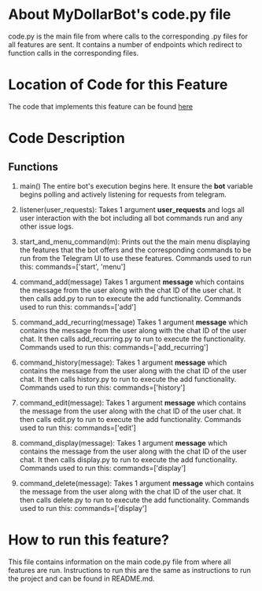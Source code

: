 # About MyDollarBot's code.py file
code.py is the main file from where calls to the corresponding .py files for all features are sent. It contains a number of endpoints which redirect to function calls in the corresponding files. 

# Location of Code for this Feature
The code that implements this feature can be found [here](https://github.com/21Tulasi/MyDollarBot-newPhase/blob/main/code/code.py)

# Code Description
## Functions

1. main()
The entire bot's execution begins here. It ensure the **bot** variable begins polling and actively listening for requests from telegram.

2. listener(user_requests):
Takes 1 argument **user_requests** and logs all user interaction with the bot including all bot commands run and any other issue logs.

3. start_and_menu_command(m):
Prints out the the main menu displaying the features that the bot offers and the corresponding commands to be run from the Telegram UI to use these features. Commands used to run this: commands=['start', 'menu']

4. command_add(message)
Takes 1 argument **message** which contains the message from the user along with the chat ID of the user chat. It then calls add.py to run to execute the add functionality. Commands used to run this: commands=['add']

5. command_add_recurring(message)
Takes 1 argument **message** which contains the message from the user along with the chat ID of the user chat. It then calls add_recurring.py to run to execute the functionality. Commands used to run this: commands=['add_recurring']

6. command_history(message):
Takes 1 argument **message** which contains the message from the user along with the chat ID of the user chat. It then calls history.py to run to execute the add functionality. Commands used to run this: commands=['history']

7. command_edit(message):
Takes 1 argument **message** which contains the message from the user along with the chat ID of the user chat. It then calls edit.py to run to execute the add functionality. Commands used to run this: commands=['edit']

8. command_display(message):
Takes 1 argument **message** which contains the message from the user along with the chat ID of the user chat. It then calls display.py to run to execute the add functionality. Commands used to run this: commands=['display']

9. command_delete(message):
Takes 1 argument **message** which contains the message from the user along with the chat ID of the user chat. It then calls delete.py to run to execute the add functionality. Commands used to run this: commands=['display']

# How to run this feature?
This file contains information on the main code.py file from where all features are run. Instructions to run this are the same as instructions to run the project and can be found in README.md.
